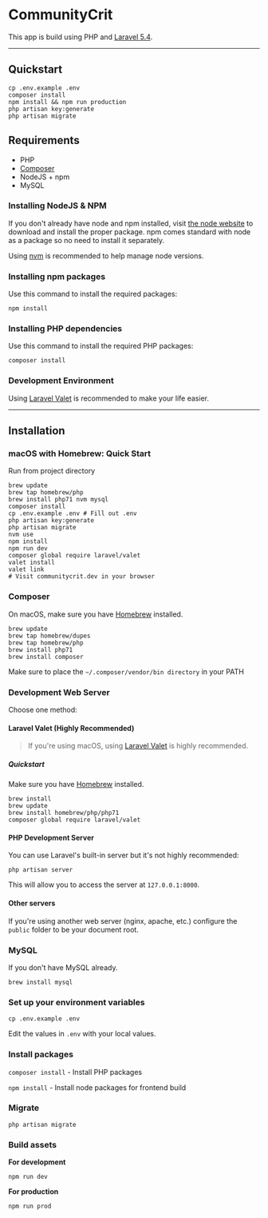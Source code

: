 # CommunityCrit

This app is build using PHP and [Laravel 5.4](https://laravel.com/docs/5.4).

---

## Quickstart
```
cp .env.example .env
composer install
npm install && npm run production
php artisan key:generate
php artisan migrate
```

## Requirements

* PHP
* [Composer](https://getcomposer.org)
* NodeJS + npm
* MySQL

### Installing NodeJS & NPM

If you don't already have node and npm installed, visit [the node website](http://nodejs.org/) to download and install the proper package. npm comes standard with node as a package so no need to install it separately.

Using [nvm](https://github.com/creationix/nvm) is recommended to help manage node versions.

### Installing npm packages

Use this command to install the required packages:

`npm install`

### Installing PHP dependencies

Use this command to install the required PHP packages:

`composer install`

### Development Environment

Using [Laravel Valet](https://laravel.com/docs/5.4/valet) is recommended to make your life easier. 

---

## Installation

### macOS with Homebrew: Quick Start
Run from project directory

```
brew update
brew tap homebrew/php
brew install php71 nvm mysql
composer install
cp .env.example .env # Fill out .env
php artisan key:generate
php artisan migrate
nvm use
npm install
npm run dev
composer global require laravel/valet
valet install
valet link
# Visit communitycrit.dev in your browser
```

### Composer

On macOS, make sure you have [Homebrew](http://brew.sh/) installed.

```
brew update
brew tap homebrew/dupes
brew tap homebrew/php
brew install php71
brew install composer
```

Make sure to place the `~/.composer/vendor/bin directory` in your PATH

### Development Web Server

Choose one method:

#### Laravel Valet (Highly Recommended)

> If you're using macOS, using [Laravel Valet](https://laravel.com/docs/5.4/valet) is highly recommended.

##### Quickstart

Make sure you have [Homebrew](http://brew.sh/) installed.

```
brew install
brew update
brew install homebrew/php/php71
composer global require laravel/valet
```

#### PHP Development Server
You can use Laravel's built-in server but it's not highly recommended:

`php artisan server`

This will allow you to access the server at `127.0.0.1:8000`.


#### Other servers
If you're using another web server (nginx, apache, etc.) configure the `public` folder to be your document root.


### MySQL
If you don't have MySQL already.

```
brew install mysql
```

### Set up your environment variables
`cp .env.example .env`

Edit the values in `.env` with your local values.

### Install packages
`composer install` - Install PHP packages

`npm install` - Install node packages for frontend build

### Migrate
`php artisan migrate`

### Build assets
**For development**

`npm run dev`

**For production**

`npm run prod`
